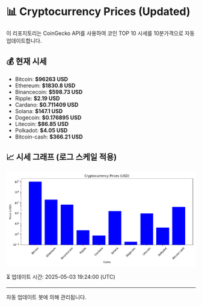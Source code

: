 
# 📊 Cryptocurrency Prices (Updated)

이 리포지토리는 CoinGecko API를 사용하여 코인 TOP 10 시세를 10분가격으로 자동 업데이트합니다.

## 💰 현재 시세
- Bitcoin: **$96263 USD**
- Ethereum: **$1830.8 USD**
- Binancecoin: **$598.73 USD**
- Ripple: **$2.19 USD**
- Cardano: **$0.711409 USD**
- Solana: **$147.1 USD**
- Dogecoin: **$0.176895 USD**
- Litecoin: **$86.85 USD**
- Polkadot: **$4.05 USD**
- Bitcoin-cash: **$366.21 USD**

## 📈 시세 그래프 (로그 스케일 적용)
![Crypto Prices](crypto_prices.png)

⏳ 업데이트 시간: 2025-05-03 19:24:00 (UTC)

---
자동 업데이트 봇에 의해 관리됩니다.
